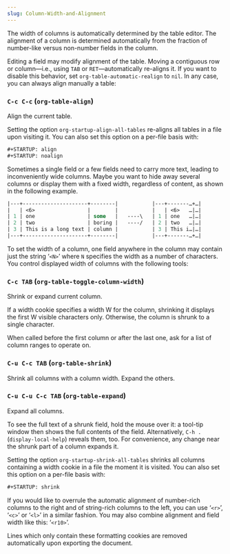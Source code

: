 ```yaml
---
slug: Column-Width-and-Alignment
---
```


The width of columns is automatically determined by the table editor. The alignment of a column is determined automatically from the fraction of number-like versus non-number fields in the column.

Editing a field may modify alignment of the table. Moving a contiguous row or column—i.e., using `TAB` or `RET`—automatically re-aligns it. If you want to disable this behavior, set `org-table-automatic-realign` to `nil`. In any case, you can always align manually a table:

### `C-c C-c` (`org-table-align`)

Align the current table.

Setting the option `org-startup-align-all-tables` re-aligns all tables in a file upon visiting it. You can also set this option on a per-file basis with:

```lisp
#+STARTUP: align
#+STARTUP: noalign
```

Sometimes a single field or a few fields need to carry more text, leading to inconveniently wide columns. Maybe you want to hide away several columns or display them with a fixed width, regardless of content, as shown in the following example.

```lisp
|---+---------------------+--------|           |---+-------…+…|
|   | <6>                 |        |           |   | <6>   …|…|
| 1 | one                 | some   |   ----\   | 1 | one   …|…|
| 2 | two                 | boring |   ----/   | 2 | two   …|…|
| 3 | This is a long text | column |           | 3 | This i…|…|
|---+---------------------+--------|           |---+-------…+…|
```

To set the width of a column, one field anywhere in the column may contain just the string ‘`<N>`’ where `N` specifies the width as a number of characters. You control displayed width of columns with the following tools:

### `C-c TAB` (`org-table-toggle-column-width`)

Shrink or expand current column.

If a width cookie specifies a width W for the column, shrinking it displays the first W visible characters only. Otherwise, the column is shrunk to a single character.

When called before the first column or after the last one, ask for a list of column ranges to operate on.

### `C-u C-c TAB` (`org-table-shrink`)

Shrink all columns with a column width. Expand the others.

### `C-u C-u C-c TAB` (`org-table-expand`)

Expand all columns.

To see the full text of a shrunk field, hold the mouse over it: a tool-tip window then shows the full contents of the field. Alternatively, `C-h .` (`display-local-help`) reveals them, too. For convenience, any change near the shrunk part of a column expands it.

Setting the option `org-startup-shrink-all-tables` shrinks all columns containing a width cookie in a file the moment it is visited. You can also set this option on a per-file basis with:

```lisp
#+STARTUP: shrink
```

If you would like to overrule the automatic alignment of number-rich columns to the right and of string-rich columns to the left, you can use ‘`<r>`’, ‘`<c>`’ or ‘`<l>`’ in a similar fashion. You may also combine alignment and field width like this: ‘`<r10>`’.

Lines which only contain these formatting cookies are removed automatically upon exporting the document.
